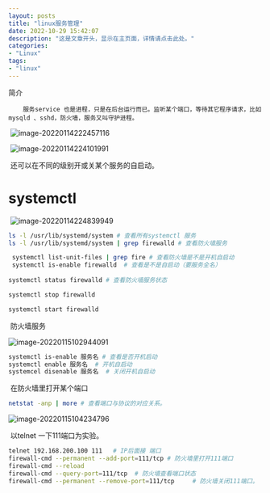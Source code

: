 ```yaml
---
layout: posts
title: "linux服务管理"
date: 2022-10-29 15:42:07
description: "这是文章开头，显示在主页面，详情请点击此处。"
categories: 
- "Linux"
tags:
- "linux"
---
```


简介 <!--more-->

		服务service 也是进程，只是在后台运行而已。监听某个端口，等待其它程序请求，比如mysqld 、sshd，防火墙，服务又叫守护进程。

​		![image-20220114222457116](%E6%9C%8D%E5%8A%A1%E7%AE%A1%E7%90%86.assets/image-20220114222457116-7030535.png)

​		![image-20220114224101991](%E6%9C%8D%E5%8A%A1%E7%AE%A1%E7%90%86.assets/image-20220114224101991.png)

​		还可以在不同的级别开或关某个服务的自启动。



# systemctl

​		![image-20220114224839949](%E6%9C%8D%E5%8A%A1%E7%AE%A1%E7%90%86.assets/image-20220114224839949.png)	  

```bash
ls -l /usr/lib/systemd/system # 查看所有systemctl 服务
ls -l /usr/lib/systemd/system | grep firewalld # 查看防火墙服务

 systemctl list-unit-files | grep fire # 查看防火墙是不是开机自启动
 systemctl is-enable firewalld  # 查看是不是自启动（要服务全名）
 
systemctl status firewalld # 查看防火墙服务状态

systemctl stop firewalld

systemctl start firewalld


```

​		防火墙服务

![image-20220115102944091](%E6%9C%8D%E5%8A%A1%E7%AE%A1%E7%90%86.assets/image-20220115102944091.png)	

```bash
systemctl is-enable 服务名 # 查看是否开机启动
systemctl enable 服务名  # 开机自启动
systemcel disenable 服务名  # 关闭开机自启动

```

​		在防火墙里打开某个端口

```bash
netstat -anp | more # 查看端口与协议的对应关系。


```

![image-20220115104234796](%E6%9C%8D%E5%8A%A1%E7%AE%A1%E7%90%86.assets/image-20220115104234796.png)

​		以telnet 一下111端口为实验。	

```bash
telnet 192.168.200.100 111   # IP后面接 端口
firewall-cmd --permanent --add-port=111/tcp # 防火墙里打开111端口
firewall-cmd --reload
firewall-cmd --query-port=111/tcp  # 防火墙查看端口状态
firewall-cmd --permanent --remove-port=111/tcp     # 防火墙关闭111端口。 
```

